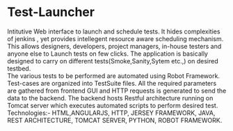 # Test-Launcher
Intitutive Web interface to launch and schedule tests. It hides complexities of jenkins , yet provides intellegent resource aware scheduling mechanism. This allows designers, developers, project managers, in-house testers and anyone else to Launch tests on few clicks. The application is basically designed to carry on different tests(Smoke,Sanity,Sytem etc.,) on desired testbed.   
The various tests to be performed are automated using Robot Framework. Test-cases are organized into TestSuite files.
All the required parameters are gathered from frontend GUI and HTTP requests is generated to send the data to the backend. The backend hosts Restful architecture running on Tomcat server which executes automated scripts to perform desired test. Technologies:- HTML,ANGULARJS, HTTP, JERSEY FRAMEWORK, JAVA, REST ARCHITECTURE, TOMCAT SERVER, PYTHON, ROBOT FRAMEWORK.
